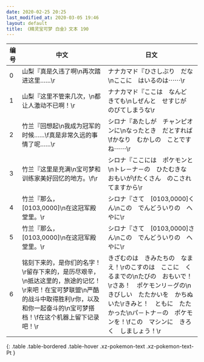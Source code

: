```yaml
---
date: 2020-02-25 20:25
last_modified_at: 2020-03-05 19:46
layout: default
title: 《精灵宝可梦 白金》文本 190
---
```

| 编号 | 中文 | 日文 |
| ---- | ---- | ---- |
| 0 | 山梨『真是久违了啊\n再次踏进这里……\r | ナナカマド『ひさしぶり　だな\nここに　はいるのは⋯⋯\r |
| 1 | 山梨『这里不管来几次，\n都让人激动不已啊！\r | ナナカマド『ここは　なんど　きても\nしぜんと　せすじが　のびてしまうな\r |
| 2 | 竹兰『回想起\n我成为冠军的时候……\f真是非常久远的事情了呢……\r | シロナ『あたしが　チャンピオンに\nなったとき　だとすれば\fかなり　むかしの　ことですね⋯⋯\r |
| 3 | 竹兰『这里是充满\n宝可梦和训练家美好回忆的地方。\f\r | シロナ『ここには　ポケモンと\nトレ－ナ－の　ひたむきな　おもいが\fたくさん　のこされてますから\r |
| 4 | 竹兰『那么，[0103,0000]\n在这冠军殿堂里。\r | シロナ『さて　[0103,0000]くん\nこの　でんどういりの　へやに\r |
| 5 | 竹兰『那么，[0103,0000]\n在这冠军殿堂里。\r | シロナ『さて　[0103,0000]さん\nこの　でんどういりの　へやに\r |
| 6 | 铭刻下来的，是你们的名字！\r留存下来的，是历尽艰辛，\n抵达这里的，旅途的记忆！\r来吧！在宝可梦联盟\n严酷的战斗中取得胜利\r你，以及和你一起奋斗的\n宝可梦搭档！\f在这个机器上留下记录吧！\r | きざむのは　きみたちの　なまえ！\rのこすのは　ここに　くるまでの\nたびの　おもいで！\rさあ！　ポケモンリ－グの\nきびしい　たたかいを　かちぬいた\rきみと！　ともに　たたかった\nパ－トナ－の　ポケモンを！\fこの　マシンに　きろく　しましょう！\r |
{: .table .table-bordered .table-hover .xz-pokemon-text .xz-pokemon-text-Pt }